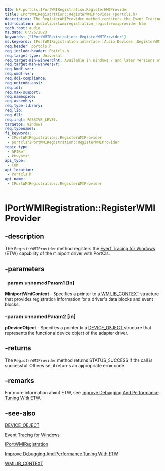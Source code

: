 ```yaml
---
UID: NF:portcls.IPortWMIRegistration.RegisterWMIProvider
title: IPortWMIRegistration::RegisterWMIProvider (portcls.h)
description: The RegisterWMIProvider method registers the Event Tracing for Windows (ETW) capability of the miniport driver with PortCls.
old-location: audio\iportwmiregistration_registerwmiprovider.htm
tech.root: audio
ms.date: 07/25/2023
keywords: ["IPortWMIRegistration::RegisterWMIProvider"]
ms.keywords: IPortWMIRegistration interface [Audio Devices],RegisterWMIProvider method, IPortWMIRegistration.RegisterWMIProvider, IPortWMIRegistration::RegisterWMIProvider, RegisterWMIProvider, RegisterWMIProvider method [Audio Devices], RegisterWMIProvider method [Audio Devices],IPortWMIRegistration interface, audio.iportwmiregistration_registerwmiprovider, audmp-routines_3a73bed7-3a9f-4be2-8d15-33f707714c94.xml, portcls/IPortWMIRegistration::RegisterWMIProvider
req.header: portcls.h
req.include-header: Portcls.h
req.target-type: Universal
req.target-min-winverclnt: Available in Windows 7 and later versions of Windows.
req.target-min-winversvr: 
req.kmdf-ver: 
req.umdf-ver: 
req.ddi-compliance: 
req.unicode-ansi: 
req.idl: 
req.max-support: 
req.namespace: 
req.assembly: 
req.type-library: 
req.lib: 
req.dll: 
req.irql: PASSIVE_LEVEL.
targetos: Windows
req.typenames: 
f1_keywords:
 - IPortWMIRegistration::RegisterWMIProvider
 - portcls/IPortWMIRegistration::RegisterWMIProvider
topic_type:
 - APIRef
 - kbSyntax
api_type:
 - COM
api_location:
 - Portcls.h
api_name:
 - IPortWMIRegistration::RegisterWMIProvider
---
```


# IPortWMIRegistration::RegisterWMIProvider

## -description

The <code>RegisterWMIProvider</code> method registers the <a href="/windows-hardware/test/wpt/event-tracing-for-windows">Event Tracing for Windows</a> (ETW) capability of the miniport driver with PortCls.

## -parameters

### -param unnamedParam1 [in]

**MiniportWmiContext** - Specifies a pointer to a <a href="/windows-hardware/drivers/ddi/wmilib/ns-wmilib-_wmilib_context">WMILIB_CONTEXT</a> structure that provides registration information for a driver's data blocks and event blocks.

### -param unnamedParam2 [in]

**pDeviceObject** - Specifies a pointer to a <a href="/windows-hardware/drivers/ddi/wdm/ns-wdm-_device_object">DEVICE_OBJECT </a> structure that represents the functional device object of the adapter driver.

## -returns

The <code>RegisterWMIProvider</code> method returns STATUS_SUCCESS if the call is successful. Otherwise, it returns an appropriate error code.

## -remarks

For more information about ETW, see <a href="/archive/msdn-magazine/2007/april/event-tracing-improve-debugging-and-performance-tuning-with-etw">Improve Debugging And Performance Tuning With ETW</a>.

## -see-also

<a href="/windows-hardware/drivers/ddi/wdm/ns-wdm-_device_object">DEVICE_OBJECT</a>



<a href="/windows-hardware/test/wpt/event-tracing-for-windows">Event Tracing for Windows</a>



<a href="/windows-hardware/drivers/ddi/portcls/nn-portcls-iportwmiregistration">IPortWMIRegistration</a>



<a href="/archive/msdn-magazine/2007/april/event-tracing-improve-debugging-and-performance-tuning-with-etw">Improve Debugging And Performance Tuning With ETW</a>



<a href="/windows-hardware/drivers/ddi/wmilib/ns-wmilib-_wmilib_context">WMILIB_CONTEXT</a>

